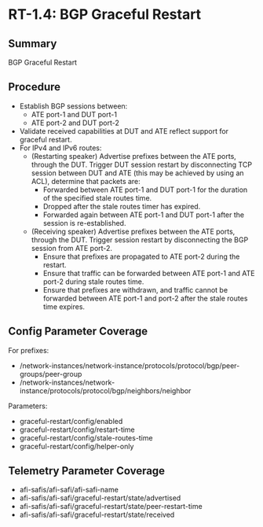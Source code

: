 # RT-1.4: BGP Graceful Restart

## Summary

BGP Graceful Restart

## Procedure

*   Establish BGP sessions between:
    *   ATE port-1 and DUT port-1
    *   ATE port-2 and DUT port-2
*   Validate received capabilities at DUT and ATE reflect support for graceful
    restart.
*   For IPv4 and IPv6 routes:
    *   (Restarting speaker) Advertise prefixes between the ATE ports, through
        the DUT. Trigger DUT session restart by disconnecting TCP session
        between DUT and ATE (this may be achieved by using an ACL), determine
        that packets are:
        *   Forwarded between ATE port-1 and DUT port-1 for the duration of the
            specified stale routes time.
        *   Dropped after the stale routes timer has expired.
        *   Forwarded again between ATE port-1 and DUT port-1 after the session
            is re-established.
    *   (Receiving speaker) Advertise prefixes between the ATE ports, through
        the DUT. Trigger session restart by disconnecting the BGP session from
        ATE port-2.
        *   Ensure that prefixes are propagated to ATE port-2 during the
            restart.
        *   Ensure that traffic can be forwarded between ATE port-1 and ATE
            port-2 during stale routes time.
        *   Ensure that prefixes are withdrawn, and traffic cannot be forwarded
            between ATE port-1 and port-2 after the stale routes time expires.

## Config Parameter Coverage

For prefixes:

*   /network-instances/network-instance/protocols/protocol/bgp/peer-groups/peer-group
*   /network-instances/network-instance/protocols/protocol/bgp/neighbors/neighbor

Parameters:

*   graceful-restart/config/enabled
*   graceful-restart/config/restart-time
*   graceful-restart/config/stale-routes-time
*   graceful-restart/config/helper-only

## Telemetry Parameter Coverage

*   afi-safis/afi-safi/afi-safi-name
*   afi-safis/afi-safi/graceful-restart/state/advertised
*   afi-safis/afi-safi/graceful-restart/state/peer-restart-time
*   afi-safis/afi-safi/graceful-restart/state/received
